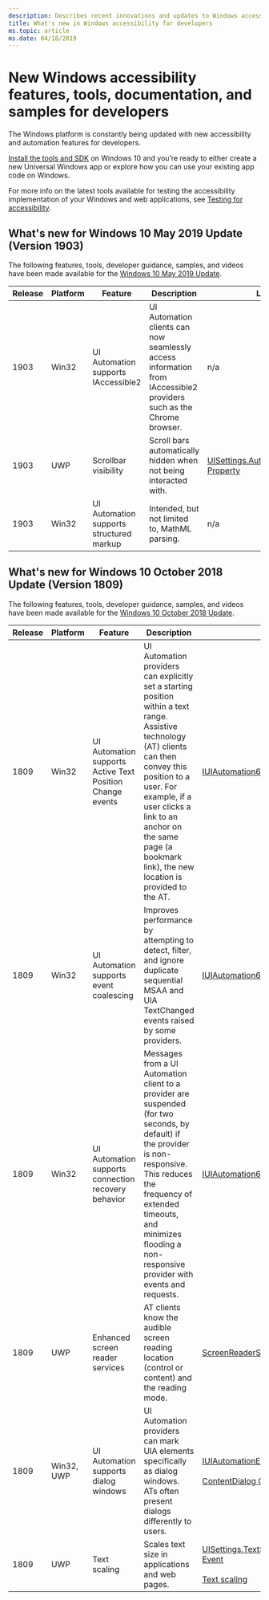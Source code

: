 ```yaml
---
description: Describes recent innovations and updates to Windows accessibility features, tools, documentation, and samples.
title: What's new in Windows accessibility for developers
ms.topic: article
ms.date: 04/18/2019
---
```


# New Windows accessibility features, tools, documentation, and samples for developers

The Windows platform is constantly being updated with new accessibility and automation features for developers.

[Install the tools and SDK](https://developer.microsoft.com/windows/downloads/#_blank) on Windows 10 and you’re ready to either create a new Universal Windows app or explore how you can use your existing app code on Windows.

For more info on the latest tools available for testing the accessibility implementation of your Windows and web applications, see [Testing for accessibility](accessibility-testwithuia.md).

## What's new for Windows 10 May 2019 Update (Version 1903)

The following features, tools, developer guidance, samples, and videos have been made available for the [Windows 10 May 2019 Update](https://blogs.windows.com/windowsexperience/2019/04/08/releasing-the-may-2019-update-to-the-release-preview-ring/#oTrOrMWFFgWJuCqO.97).

| Release | Platform | Feature | Description | Link |
| --- | --- | --- | --- | --- |
| 1903 | Win32 | UI Automation supports IAccessible2 | UI Automation clients can now seamlessly access information from IAccessible2 providers such as the Chrome browser. | n/a |
| 1903 | UWP | Scrollbar visibility  | Scroll bars automatically hidden when not being interacted with. | [UISettings.AutoHideScrollBars Property](/uwp/api/windows.ui.viewmanagement.uisettings.autohidescrollbars) |
| 1903 | Win32 | UI Automation supports structured markup | Intended, but not limited to, MathML parsing. | n/a |

## What's new for Windows 10 October 2018 Update (Version 1809)

The following features, tools, developer guidance, samples, and videos have been made available for the [Windows 10 October 2018 Update](https://blogs.windows.com/windowsexperience/2018/10/02/how-to-get-the-windows-10-october-2018-update/#R6DJStjqlIkK34BT.97).

| Release | Platform | Feature | Description | Link |
| --- | --- | --- | --- | --- |
| 1809 | Win32 | UI Automation supports Active Text Position Change events | UI Automation providers can explicitly set a starting position within a text range. Assistive technology (AT) clients can then convey this position to a user. For example, if a user clicks a link to an anchor on the same page (a bookmark link), the new location is provided to the AT. | [IUIAutomation6 interface](/windows/desktop/api/uiautomationclient/nn-uiautomationclient-iuiautomation6) |
| 1809 | Win32 | UI Automation supports event coalescing | Improves performance by attempting to detect, filter, and ignore duplicate sequential MSAA and UIA TextChanged events raised by some providers. | [IUIAutomation6 interface](/windows/desktop/api/uiautomationclient/nn-uiautomationclient-iuiautomation6) |
| 1809 | Win32 | UI Automation supports connection recovery behavior | Messages from a UI Automation client to a provider are suspended (for two seconds, by default) if the provider is non-responsive. This reduces the frequency of extended timeouts, and minimizes flooding a non-responsive provider with events and requests. | [IUIAutomation6 interface](/windows/desktop/api/uiautomationclient/nn-uiautomationclient-iuiautomation6) |
| 1809 | UWP | Enhanced screen reader services | AT clients know the audible screen reading location (control or content) and the reading mode. | [ScreenReaderService Class](/uwp/api/windows.ui.accessibility.screenreaderservice) |
| 1809 | Win32, UWP | UI Automation supports dialog windows | UI Automation providers can mark UIA elements specifically as dialog windows. ATs often present dialogs differently to users.  | [IUIAutomationElement9](https://review.docs.microsoft.com/windows/desktop/api/UIAutomationClient/nn-uiautomationclient-iuiautomationelement9)<br/><br/>[ContentDialog Class](/uwp/api/windows.ui.xaml.controls.contentdialog) |
| 1809 |  UWP | Text scaling  | Scales text size in applications and web pages. | [UISettings.TextScaleFactorChanged Event](/uwp/api/windows.ui.viewmanagement.uisettings.textscalefactorchanged)<br/><br/>[Text scaling](/windows/uwp/design/input/text-scaling) |
